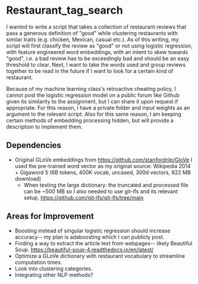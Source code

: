 # Restaurant_tag_search

I wanted to write a script that takes a collection of restaurant reviews that pass a generous definition of "good" while clustering restaurants with similar traits (e.g. chicken, Mexican, casual etc.). As of this writing, my script will first classify the review as "good" or not using logistic regression, with feature engineered word embeddings, with an intent to skew towards "good", i.e. a bad review has to be exceedingly bad and should be an easy threshold to clear. Next, I want to take the words used and group reviews together to be read in the future if I want to look for a certain kind of restaurant.

Because of my machine learning class's retroactive cheating policy, I cannot post the logistic regression model on a public forum like Github given its similarity to the assignment, but I can share it upon request if appropriate. For this reason, I have a private folder and input weights as an argument to the relevant script. Also for this same reason, I am keeping certain methods of embedding processing hidden, but will provide a description to implement them.
<!-- guess I don't need clustering? Maybe see if I can cluster distinct identities after filtering words-->
## Dependencies
- Original GLoVe embeddings from https://github.com/stanfordnlp/GloVe
I used the pre-trained word vector as my original source: Wikipedia 2014 + Gigaword 5 (6B tokens, 400K vocab, uncased, 300d vectors, 822 MB download)
  * When testing the large dictionary: the truncated and processed file can be ~500 MB so I also needed to use git-lfs and its relevant setup, https://github.com/git-lfs/git-lfs/tree/main


## Areas for Improvement
- Boosting instead of singular logistic regression should increase accuracy-- my plan is adaboosting which I can publicly post.
- Finding a way to extract the article text from webpages-- likely Beautiful Soup. https://beautiful-soup-4.readthedocs.io/en/latest/
- Optimize a GLoVe dictionary with restaurant vocabulary to streamline computation times.
- Look into clustering categories.
- Integrating other NLP methods?
